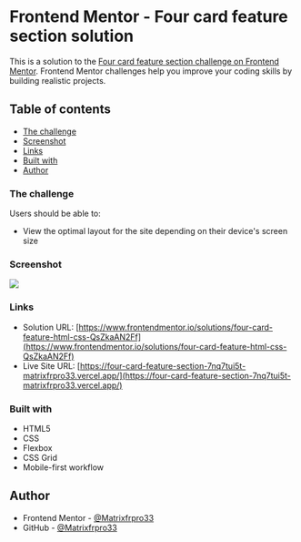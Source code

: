 # Frontend Mentor - Four card feature section solution

This is a solution to the [Four card feature section challenge on Frontend Mentor](https://www.frontendmentor.io/challenges/four-card-feature-section-weK1eFYK). Frontend Mentor challenges help you improve your coding skills by building realistic projects. 

## Table of contents
- [The challenge](#the-challenge)
- [Screenshot](#screenshot)
- [Links](#links)
- [Built with](#built-with)
- [Author](#author)

### The challenge

Users should be able to:

- View the optimal layout for the site depending on their device's screen size

### Screenshot

![](./screenshot.jpg)

### Links

- Solution URL: [https://www.frontendmentor.io/solutions/four-card-feature-html-css-QsZkaAN2Ff](https://www.frontendmentor.io/solutions/four-card-feature-html-css-QsZkaAN2Ff)
- Live Site URL: [https://four-card-feature-section-7nq7tui5t-matrixfrpro33.vercel.app/](https://four-card-feature-section-7nq7tui5t-matrixfrpro33.vercel.app/)

### Built with

- HTML5
- CSS
- Flexbox
- CSS Grid
- Mobile-first workflow

## Author

- Frontend Mentor - [@Matrixfrpro33](https://www.frontendmentor.io/profile/Matrixfrpro33)
- GitHub - [@Matrixfrpro33](https://github.com/Matrixfrpro33)
